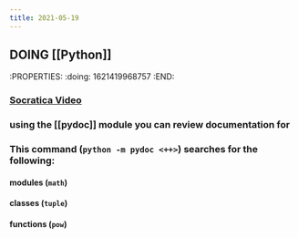 ```yaml
---
title: 2021-05-19
---
```


## DOING [[Python]]
:PROPERTIES:
:doing: 1621419968757
:END:
### [Socratica Video](https://www.youtube.com/watch?v=URBSvqib0xw&ab_channel=Socratica)
### using the [[pydoc]] module you can review documentation for
### This command (`python -m pydoc <++>`) searches for the following:
#### modules (`math`)
#### classes (`tuple`)
#### functions (`pow`)